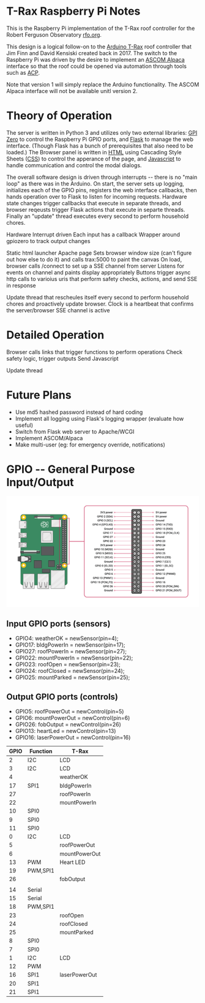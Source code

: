 # T-Rax Raspberry Pi Notes

This is the Raspberry Pi implementation of the T-Rax roof controller for the Robert Ferguson Observatory
[rfo.org](https://rfo.org).

This design is a logical follow-on to the [Arduino T-Rax](https://github.com/votmoa/trax-arduino) roof controller
that Jim Finn and David Kensiski created back in 2017. The switch to the Raspberry Pi was driven by the desire
to implement an [ASCOM Alpaca](https://ascom-standards.org/Developer/Alpaca.htm) interface so that the roof
could be opened via automation through tools such as [ACP](https://acpx.dc3.com/).

Note that version 1 will simply replace the Arduino functionality.  The ASCOM Alpaca interface will not be
available unitl version 2.

# Theory of Operation

The server is written in Python 3 and utilizes only two external libraries:
[GPI Zero](https://gpiozero.readthedocs.io/en/stable/) to control the Raspberry Pi GPIO ports, and
[Flask](https://flask.palletsprojects.com/en/1.1.x/) to manage the web interface.  (Though Flask
has a bunch of prerequisites that also need to be loaded.)
The Browser panel is written in [HTML](https://www.w3schools.com/html/default.asp) using
Cascading Style Sheets ([CSS](https://www.w3schools.com/css/default.asp)) to control the apperance of the page, and
[Javascript](https://www.w3schools.com/js/default.asp) to handle communication and control the modal dialogs.

The overall software design is driven through interrupts -- there is no "main loop" as there was in the
Arduino.
On start, the server sets  up logging, initializes each of the
GPIO pins, registers the web interface callbacks, then hands operation over to Flask to listen for incoming requests.
Hardware state changes trigger callbacks that execute in separate threads, and browser reqeusts trigger Flask
actions that execute in separte threads.  Finally an "update" thread executes every second to perform household chores.


Hardware Interrupt driven
Each input has a callback
Wrapper around gpiozero to track output changes

Static html launcher Apache page
Sets browser window size (can't figure out how else to do it) and calls trax:5000 to paint the canvas
On load, browser calls /connect to set up a SSE channel from server
Listens for events on channel and paints display appropriately
Buttons trigger async http calls to varioius uris that perform safety checks, actions, and send SSE in response

Update thread that rescheules itself every second to perform household chores and proactively update browser.
Clock is a heartbeat that confirms the server/browser SSE channel is active

# Detailed Operation

Browser
 calls links that trigger functions to perform operations
  Check safety logic, trigger outputs
  Send 
Javascript 

Update thread 


# Future Plans

* Use md5 hashed password instead of hard coding
* Implement all logging using Flask's logging wrapper (evaluate how useful)
* Switch from Flask web server to Apache/WCGI
* Implement ASCOM/Alpaca
* Make multi-user (eg: for emergency override, notifications)


# GPIO -- General Purpose Input/Output

![GPIO Pinout Diagram](GPIO-Pinout-Diagram-2.png)

## Input GPIO ports (sensors)

* GPIO4: weatherOK = newSensor(pin=4);
* GPIO17: bldgPowerIn = newSensor(pin=17);
* GPIO27: roofPowerIn = newSensor(pin=27);
* GPIO22: mountPowerIn = newSensor(pin=22);
* GPIO23: roofOpen = newSensor(pin=23);
* GPIO24: roofClosed = newSensor(pin=24);
* GPIO25: mountParked = newSensor(pin=25);

## Output GPIO ports (controls)

* GPIO5: roofPowerOut = newControl(pin=5)
* GPIO6: mountPowerOut = newControl(pin=6)
* GPIO26: fobOutput = newControl(pin=26)
* GPIO13: heartLed = newControl(pin=13)
* GPIO16: laserPowerOut = newControl(pin=16)

| GPIO | Function | T-Rax |
| ---- | -------- | ----- |
| 2    | I2C      | LCD   |
| 3    | I2C      | LCD   |
| 4    |          | weatherOK |
| 17   | SPI1     | bldgPowerIn |
| 27   |          | roofPowerIn |
| 22   |          | mountPowerIn |
| 10   | SPI0     |  |
| 9    | SPI0     |  |
| 11   | SPI0     |  |
| 0    | I2C      | LCD   |
| 5   |           | roofPowerOut |
| 6   |           | mountPowerOut |
| 13   | PWM      | Heart LED |
| 19   | PWM,SPI1 |  |
| 26   |          | fobOutput |
| | | |
| 14   | Serial   |  |
| 15   | Serial   |  |
| 18   | PWM,SPI1 |  |
| 23   |          | roofOpen |
| 24   |          | roofClosed |
| 25   |          | mountParked |
| 8    | SPI0     |  |
| 7    | SPI0     |  |
| 1    | I2C      | LCD   |
| 12   | PWM      |  |
| 16   | SPI1     | laserPowerOut |
| 20   | SPI1     |  |
| 21   | SPI1     |  |
